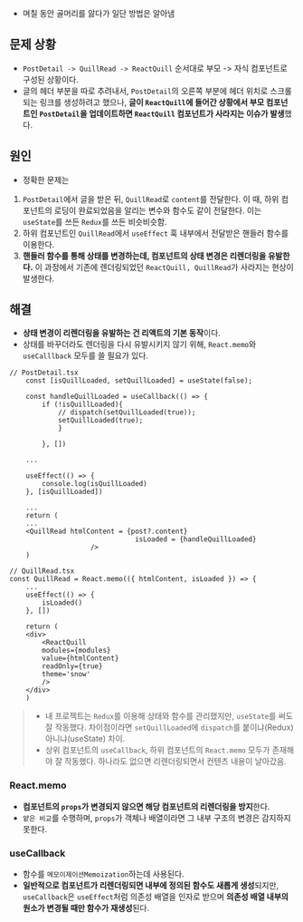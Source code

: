 - 며칠 동안 골머리를 앓다가 일단 방법은 알아냄

## 문제 상황
- `PostDetail -> QuillRead -> ReactQuill` 순서대로 부모 -> 자식 컴포넌트로 구성된 상황이다.
- 글의 헤더 부분을 따로 추려내서, `PostDetail`의 오른쪽 부분에 헤더 위치로 스크롤되는 링크를 생성하려고 했으나, **글이 `ReactQuill`에 들어간 상황에서 부모 컴포넌트인 `PostDetail`을 업데이트하면 `ReactQuill` 컴포넌트가 사라지는 이슈가 발생**했다.

## 원인
- 정확한 문제는
1. `PostDetail`에서 글을 받은 뒤, `QuillRead`로 `content`를 전달한다. 이 때, 하위 컴포넌트의 로딩이 완료되었음을 알리는 변수와 함수도 같이 전달한다. 이는 `useState`를 쓰든 `Redux`를 쓰든 비슷비슷함.
2. 하위 컴포넌트인 `QuillRead`에서 `useEffect` 훅 내부에서 전달받은 핸들러 함수를 이용한다.
3. **핸들러 함수를 통해 상태를 변경하는데, 컴포넌트의 상태 변경은 리렌더링을 유발한다.** 이 과정에서 기존에 렌더링되었던 `ReactQuill, QuillRead`가 사라지는 현상이 발생한다.
## 해결
- **상태 변경이 리렌더링을 유발하는 건 리액트의 기본 동작**이다.
- 상태를 바꾸더라도 렌더링을 다시 유발시키지 않기 위해, `React.memo`와 `useCalllback` 모두를 쓸 필요가 있다.

```tsx
// PostDetail.tsx
    const [isQuillLoaded, setQuillLoaded] = useState(false);

    const handleQuillLoaded = useCallback(() => {
        if (!isQuillLoaded){
            // dispatch(setQuillLoaded(true));   
            setQuillLoaded(true);   
            }  
        
        }, [])
    
	...
	
	useEffect(() => {
        console.log(isQuillLoaded)
    }, [isQuillLoaded])

	...
	return (
	...
	<QuillRead htmlContent = {post?.content}
                               isLoaded = {handleQuillLoaded}
                    />
	)

// QuillRead.tsx
const QuillRead = React.memo(({ htmlContent, isLoaded }) => {
	...
	useEffect(() => {
        isLoaded()
    }, [])
    
	return (
    <div>
        <ReactQuill 
        modules={modules} 
        value={htmlContent} 
        readOnly={true} 
        theme='snow'
        />
    </div>
    )

```
> - 내 프로젝트는 `Redux`를 이용해 상태와 함수를 관리했지만, `useState`를 써도 잘 작동했다. 차이점이라면 `setQuillLoaded`에 `dispatch`를 붙이냐(Redux) 아니냐(useState) 차이.
> - 상위 컴포넌트의 `useCallback`, 하위 컴포넌트의 `React.memo` 모두가 존재해야 잘 작동했다. 하나라도 없으면 리렌더링되면서 컨텐츠 내용이 날아갔음.

### React.memo
- **컴포넌트의 `props`가 변경되지 않으면 해당 컴포넌트의 리렌더링을 방지**한다.
- `얕은 비교`를 수행하며, `props`가 객체나 배열이라면 그 내부 구조의 변경은 감지하지 못한다.

### useCallback
- 함수를 `메모이제이션Memoization`하는데 사용된다. 
- **일반적으로 컴포넌트가 리렌더링되면 내부에 정의된 함수도 새롭게 생성**되지만, `useCallback`은 `useEffect`처럼 의존성 배열을 인자로 받으며 **의존성 배열 내부의 원소가 변경될 때만 함수가 재생성**된다. 